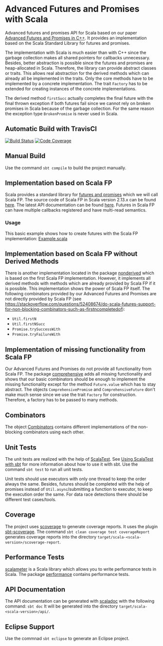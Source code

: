 # Advanced Futures and Promises with Scala

Advanced futures and promises API for Scala based on our paper [Advanced Futures and Promises in C++](http://www.home.hs-karlsruhe.de/~suma0002/publications/advanced-futures-promises-cpp.pdf).
It provides an implementation based on the Scala Standard Library for futures and promises.


The implementation with Scala is much easier than with C++ since the garbage collection makes all shared pointers for callbacks unnecessary.
Besides, better abstraction is possible since the futures and promises are heap-allocated in Scala.
Therefore, the library can provide abstract classes or traits.
This allows real abstraction for the derived methods which can already all be implemented in the traits.
Only the core methods have to be implemented by a concrete implementation.
The trait `Factory` has to be extended for creating instances of the concrete implementations.


The derived method `firstSucc` actually completes the final future with the final thrown exception if both futures fail since we cannot rely on broken promises in Scala because of the garbage collection.
For the same reason the exception type `BrokenPromise` is never used in Scala.

## Automatic Build with TravisCI
[![Build Status](https://travis-ci.org/tdauth/scala-futures-promises.svg?branch=master)](https://travis-ci.org/tdauth/scala-futures-promises)
[![Code Coverage](https://img.shields.io/codecov/c/github/tdauth/scala-futures-promises/master.svg)](https://codecov.io/github/tdauth/scala-futures-promises?branch=master)

## Manual Build
Use the command `sbt compile` to build the project manually.

## Implementation based on Scala FP
Scala provides a standard library for [futures and promises](http://docs.scala-lang.org/overviews/core/futures.html) which we will call Scala FP.
The source code of Scala FP in Scala version 2.13.x can be found [here](https://github.com/scala/scala/tree/2.13.x/src/library/scala/concurrent).
The latest API documentation can be found [here](https://www.scala-lang.org/api/current/scala/concurrent/index.html).
Futures in Scala FP can have multiple callbacks registered and have multi-read semantics.

### Usage
This basic example shows how to create futures with the Scala FP implementation: [Example.scala](./src/main/scala/tdauth/futuresandpromises/example/Example.scala)

## Implementation based on Scala FP without Derived Methods
There is another implementation located in the package [nonderived](./src/main/scala/tdauth/futuresandpromises/nonderived) which is based on the first Scala FP implementation.
However, it implements all derived methods with methods which are already provided by Scala FP if it is possible.
This implementation shows the power of Scala FP itself.
The following combinators provided by our Advanced Futures and Promises are not directly provided by Scala FP (see <https://stackoverflow.com/questions/52408674/do-scala-futures-support-for-non-blocking-combinators-such-as-firstncompletedof>):
* `Util.firstN`
* `Util.firstNSucc`
* `Promise.trySuccessWith`
* `Promise.tryFailureWith`

## Implementation of missing functionality from Scala FP
Our Advanced Futures and Promises do not provide all functionality from Scala FP.
The package [comprehensive](./src/main/scala/tdauth/futuresandpromises/comprehensive) adds all missing functionality and shows that our basic combinators should be enough to implement the missing functionality except for the method `Future.value` which has to stay abstract.
The objects `ComprehensivePromise` and `ComprehensiveFuture` don't make much sense since we use the trait `Factory` for construction.
Therefore, a factory has to be passed to many methods.

## Combinators
The object [Combinators](./src/main/scala/tdauth/futuresandpromises/combinators/Combinators.scala) contains different implementations of the non-blocking combinators using each other.

## Unit Tests
The unit tests are realized with the help of [ScalaTest](http://www.scalatest.org/).
See [Using ScalaTest with sbt](http://www.scalatest.org/user_guide/using_scalatest_with_sbt) for more information about how to use it with sbt.
Use the command `sbt test` to run all unit tests.

Unit tests should use executors with only one thread to keep the order always the same.
Besides, futures should be completed with the help of promises instead of `Util.async`/submitting a function to executor, to keep the execution order the same.
For data race detections there should be different test cases/tools.

## Coverage
The project uses [scoverage](http://scoverage.org/) to generate coverage reports.
It uses the plugin [sbt-scoverage](https://github.com/scoverage/sbt-scoverage).
The command `sbt clean coverage test coverageReport` generates coverage reports into the directory `target/scala-<scala-version>/scoverage-report`.

## Performance Tests
[scalameter](https://scalameter.github.io/) is a Scala library which allows you to write performance tests in Scala.
The package [performance](./src/test/scala/tdauth/futuresandpromises/performance) contains performance tests.

## API Documentation
The API documentation can be generated with [scaladoc](https://docs.scala-lang.org/style/scaladoc.html) with the following command: `sbt doc`
It will be generated into the directory `target/scala-<scala-version>/api/`.

## Eclipse Support
Use the commnad `sbt eclipse` to generate an Eclipse project.